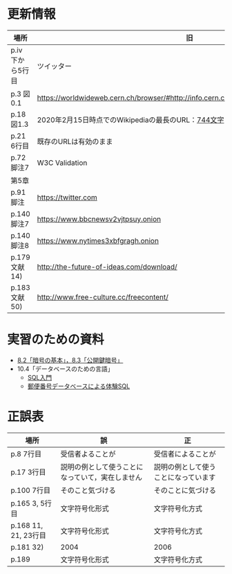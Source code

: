 # 更新情報

場所|旧|新
--|--|--
p.iv 下から5行目|ツイッター|X（ツイッター）
p.3 図0.1|https://worldwideweb.cern.ch/browser/#http://info.cern.ch/hypertext/WWW//TheProject.html|https://worldwideweb.cern.ch|
p.18 図1.3|2020年2月15日時点でのWikipediaの最長のURL：[744文字](https://ja.wikipedia.org/wiki/%E7%AC%AC6%E5%9B%9EAKB48%E3%82%B0%E3%83%AB%E3%83%BC%E3%83%97_%E3%82%BD%E3%83%AD%E3%82%B7%E3%83%B3%E3%82%B0%E3%83%AB%E4%BA%89%E5%A5%AA%E3%81%98%E3%82%83%E3%82%93%E3%81%91%E3%82%93%E5%A4%A7%E4%BC%9Ain%E6%A8%AA%E6%B5%9C%E3%82%A2%E3%83%AA%E3%83%BC%E3%83%8A%E3%80%9C%E3%81%93%E3%82%93%E3%81%AA%E3%81%A8%E3%81%93%E3%82%8D%E3%81%A7%E3%80%81%E9%81%8B%E3%81%AA%E3%82%93%E3%81%8B%E4%BD%BF%E3%81%A3%E3%81%A1%E3%82%83%E3%81%86%E3%81%AE%E3%81%8B%E3%81%A8%E6%80%9D%E3%81%86%E3%81%8B%E3%82%82%E3%81%97%E3%82%8C%E3%81%AA%E3%81%84%E3%81%8C%E3%80%81%E3%81%A8%E3%82%8A%E3%81%82%E3%81%88%E3%81%9A%E3%80%81%E5%8B%9D%E3%81%9F%E3%81%AA%E3%81%8D%E3%82%83%E3%81%97%E3%82%87%E3%81%86%E3%81%8C%E3%81%AA%E3%81%84%E3%81%A0%E3%82%8D%3F%E3%80%9C)|2024年4月22日時点でのWikipediaの最長のURL（転送を除く）：[780文字](https://ja.wikipedia.org/wiki/%E3%83%8D%E3%83%83%E3%83%88%E3%81%A8%E3%81%84%E3%81%86%E7%84%A1%E6%95%B0%E3%81%AE%E5%A3%B0%E9%9B%84%E3%81%8C%E5%89%B2%E6%8B%A0%E3%81%99%E3%82%8B%E4%B8%96%E7%95%8C%E3%81%8B%E3%82%89%E3%80%81%E6%9C%80%E6%96%B0%E6%9C%80%E5%BC%B7%E3%81%AE%E6%AD%A6%E5%99%A8%E3%83%90%E3%82%A4%E3%83%8E%E3%83%BC%E3%83%A9%E3%83%AB%E3%83%9E%E3%82%A4%E3%82%AF%E3%82%92%E9%A7%86%E4%BD%BF%E3%81%97%E3%80%81%E3%83%95%E3%82%A1%E3%83%B3%E3%81%AE%E3%81%BF%E3%82%93%E3%81%AA%E3%81%AB%E7%99%92%E3%81%97%E3%81%A8%E6%84%9F%E5%8B%95%E3%82%92%E4%B8%8E%E3%81%88%E3%82%8B%E5%A3%B0%E5%84%AA%E3%82%92%E3%80%81%E3%81%A8%E3%81%AB%E3%81%8B%E3%81%8F%21%E5%85%A8%E5%8A%9B%E3%82%92%E5%B0%BD%E3%81%8F%E3%81%97%E3%81%A6%E7%86%B1%E3%81%8F%E5%BF%9C%E6%8F%B4%E3%81%99%E3%82%8B%E3%83%A9%E3%82%B8%E3%82%AA)
p.21 6行目|既存のURLは有効のまま|既存のURLは2025年に廃止．[Googleの発表](https://developers.googleblog.com/ja/google-url-shortener-links-will-no-longer-be-available/)
p.72 脚注7|W3C Validation|W3C Web Validator
第5章||ツイッター→X（ツイッター），ツイート→ポスト，リツイート→リポスト
p.91 脚注|https://twitter.com|https://x.com
p.140 脚注7|https://www.bbcnewsv2vjtpsuy.onion|https://www.bbcnewsd73hkzno2ini43t4gblxvycyac5aw4gnv7t2rccijh7745uqd.onion
p.140 脚注8|https://www.nytimes3xbfgragh.onion|閉鎖．[NYTの発表](https://open.nytimes.com/https-open-nytimes-com-the-new-york-times-as-a-tor-onion-service-e0d0b67b7482)
p.179 文献14)|http://the-future-of-ideas.com/download/|https://archive.org/details/TheFutureOfIdeas
p.183 文献50)|http://www.free-culture.cc/freecontent/|https://archive.org/details/free_culture

# 実習のための資料

- [8.2「暗号の基本」，8.3「公開鍵暗号」](chapters/08_cipher.ipynb)
- 10.4「データベースのための言語」
    - [SQL入門](chapters/10.4/sql.ipynb)
    - [郵便番号データベースによる体験SQL](chapters/10.4/zip.ipynb)

# 正誤表

場所|誤|正
--|--|--
p.8 7行目|受信者よることが|受信者によることが
p.17 3行目|説明の例として使うことになっていて，実在しません|説明の例として使うことになっています
p.100 7行目|そのこと気づける|そのことに気づける
p.165 3, 5行目|文字符号化形式|文字符号化方式
p.168 11, 21, 23行目|文字符号化形式|文字符号化方式
p.181 32)|2004|2006
p.189|文字符号化形式|文字符号化方式
